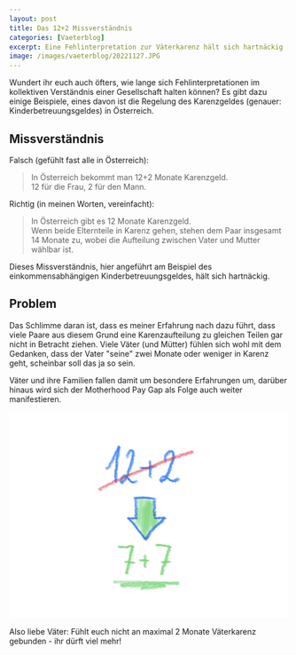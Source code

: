 ```yaml
---
layout: post
title: Das 12+2 Missverständnis
categories: [Vaeterblog]
excerpt: Eine Fehlinterpretation zur Väterkarenz hält sich hartnäckig
image: /images/vaeterblog/20221127.JPG
---
```


Wundert ihr euch auch öfters, wie lange sich Fehlinterpretationen im kollektiven Verständnis einer Gesellschaft halten können?
Es gibt dazu einige Beispiele, eines davon ist die Regelung des Karenzgeldes (genauer: Kinderbetreuungsgeldes) in Österreich.

## Missverständnis

Falsch (gefühlt fast alle in Österreich):

> In Österreich bekommt man 12+2 Monate Karenzgeld. <br>12 für die Frau, 2 für den Mann.

Richtig (in meinen Worten, vereinfacht):

> In Österreich gibt es 12 Monate Karenzgeld. <br>Wenn beide Elternteile in Karenz gehen, stehen dem Paar insgesamt 14 Monate zu, wobei die Aufteilung zwischen Vater und Mutter wählbar ist.

Dieses Missverständnis, hier angeführt am Beispiel des einkommensabhängigen Kinderbetreuungsgeldes, hält sich hartnäckig.

## Problem

Das Schlimme daran ist, dass es meiner Erfahrung nach dazu führt, dass viele Paare aus diesem Grund eine Karenzaufteilung zu gleichen Teilen gar nicht in Betracht ziehen.
Viele Väter (und Mütter) fühlen sich wohl mit dem Gedanken, dass der Vater "seine" zwei Monate oder weniger in Karenz geht, scheinbar soll das ja so sein.

Väter und ihre Familien fallen damit um besondere Erfahrungen um, darüber hinaus wird sich der Motherhood Pay Gap als Folge auch weiter manifestieren.


![Jakob Hürner](../images/vaeterblog/20221127.JPG)


Also liebe Väter: Fühlt euch nicht an maximal 2 Monate Väterkarenz gebunden - ihr dürft viel mehr!
